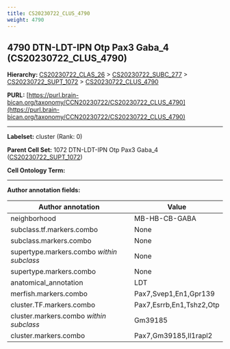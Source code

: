 ```yaml
---
title: CS20230722_CLUS_4790
weight: 4790
---
```

## 4790 DTN-LDT-IPN Otp Pax3 Gaba_4 (CS20230722_CLUS_4790)
<b>Hierarchy: </b>
[CS20230722_CLAS_26](../CS20230722_CLAS_26) >
[CS20230722_SUBC_277](../CS20230722_SUBC_277) >
[CS20230722_SUPT_1072](../CS20230722_SUPT_1072) >
[CS20230722_CLUS_4790](../CS20230722_CLUS_4790)

**PURL:** [https://purl.brain-bican.org/taxonomy/CCN20230722/CS20230722_CLUS_4790](https://purl.brain-bican.org/taxonomy/CCN20230722/CS20230722_CLUS_4790)

---


**Labelset:** cluster (Rank: 0)

**Parent Cell Set:** 1072 DTN-LDT-IPN Otp Pax3 Gaba_4 ([CS20230722_SUPT_1072](../CS20230722_SUPT_1072))



**Cell Ontology Term:** 

[MARKER GENES.]: #


---

[TRANSFERRED ANNOTATIONS.]: #


[AUTHOR ANNOTATION FIELDS.]: #


**Author annotation fields:**

| Author annotation | Value |
|-------------------|-------|
|neighborhood|MB-HB-CB-GABA|
|subclass.tf.markers.combo|None|
|subclass.markers.combo|None|
|supertype.markers.combo _within subclass_|None|
|supertype.markers.combo|None|
|anatomical_annotation|LDT|
|merfish.markers.combo|Pax7,Svep1,En1,Gpr139|
|cluster.TF.markers.combo|Pax7,Esrrb,En1,Tshz2,Otp|
|cluster.markers.combo _within subclass_|Gm39185|
|cluster.markers.combo|Pax7,Gm39185,Il1rapl2|
